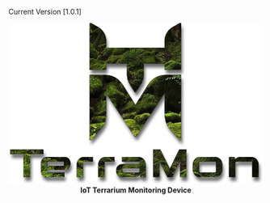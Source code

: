 Current Version [1.0.1]
<p align="center">
        <img src="https://github.com/mkozachuk/TerraMon/blob/master/docs/terramon-cut.png?raw=true" width="600" alt="TerraMon">
    <br>
    <strong>IoT Terrarium Monitoring Device</strong>
</p>
